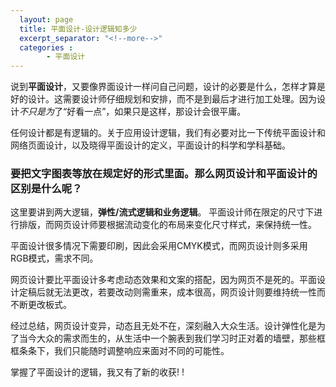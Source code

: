 ```yaml
---
  layout: page
  title: 平面设计-设计逻辑知多少
  excerpt_separator: "<!--more-->"
  categories :
        - 平面设计
---
```

 
  说到**平面设计**，又要像界面设计一样问自己问题，设计的必要是什么，怎样才算是好的设计。这需要设计师仔细规划和安排，而不是到最后才进行加工处理。因为设计*不只是为*了“好看一点”，如果只是这样，那设计会很平庸。
<!--more-->

任何设计都是有逻辑的。关于应用设计逻辑，我们有必要对比一下传统平面设计和网络页面设计，以及晓得平面设计的定义，平面设计的科学和学科基础。

### 要把文字图表等放在规定好的形式里面。那么网页设计和平面设计的区别是什么呢？

这里要讲到两大逻辑，**弹性/流式逻辑和业务逻辑**。
平面设计师在限定的尺寸下进行排版，而网页设计师要根据流动变化的布局来变化尺寸样式，来保持统一性。

平面设计很多情况下需要印刷，因此会采用CMYK模式，而网页设计则多采用RGB模式，需求不同。

网页设计要比平面设计多考虑动态效果和文案的搭配，因为网页不是死的。平面设计定稿后就无法更改，若要改动则需重来，成本很高，网页设计则要维持统一性而不断更改板式。

经过总结，网页设计变异，动态且无处不在，深刻融入大众生活。设计弹性化是为了当今大众的需求而生的，从生活中一个腕表到我们学习时正对着的墙壁，那些框框条条下，我们只能随时调整响应来面对不同的可能性。

掌握了平面设计的逻辑，我又有了新的收获!
!